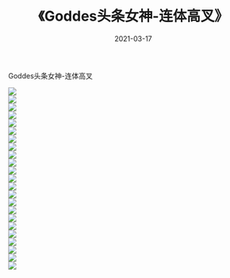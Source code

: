 ﻿---
layout: post
title:  《Goddes头条女神-连体高叉》
date:   2021-03-17
img: http://img.660000.xyz/Sharelink/网络美图/2021/Goddes头条女神-连体高叉/000.jpg
categories: [美女, 清纯, 唯美]
---

Goddes头条女神-连体高叉

  ![](http://img.660000.xyz/Sharelink/网络美图/2021/Goddes头条女神-连体高叉/001.jpg) <br> ![](http://img.660000.xyz/Sharelink/网络美图/2021/Goddes头条女神-连体高叉/002.jpg) <br> ![](http://img.660000.xyz/Sharelink/网络美图/2021/Goddes头条女神-连体高叉/003.jpg) <br> ![](http://img.660000.xyz/Sharelink/网络美图/2021/Goddes头条女神-连体高叉/004.jpg) <br> ![](http://img.660000.xyz/Sharelink/网络美图/2021/Goddes头条女神-连体高叉/005.jpg) <br> ![](http://img.660000.xyz/Sharelink/网络美图/2021/Goddes头条女神-连体高叉/006.jpg) <br> ![](http://img.660000.xyz/Sharelink/网络美图/2021/Goddes头条女神-连体高叉/007.jpg) <br> ![](http://img.660000.xyz/Sharelink/网络美图/2021/Goddes头条女神-连体高叉/008.jpg) <br> ![](http://img.660000.xyz/Sharelink/网络美图/2021/Goddes头条女神-连体高叉/009.jpg) <br> ![](http://img.660000.xyz/Sharelink/网络美图/2021/Goddes头条女神-连体高叉/010.jpg) <br> ![](http://img.660000.xyz/Sharelink/网络美图/2021/Goddes头条女神-连体高叉/011.jpg) <br> ![](http://img.660000.xyz/Sharelink/网络美图/2021/Goddes头条女神-连体高叉/012.jpg) <br> ![](http://img.660000.xyz/Sharelink/网络美图/2021/Goddes头条女神-连体高叉/013.jpg) <br> ![](http://img.660000.xyz/Sharelink/网络美图/2021/Goddes头条女神-连体高叉/014.jpg) <br> ![](http://img.660000.xyz/Sharelink/网络美图/2021/Goddes头条女神-连体高叉/015.jpg) <br> ![](http://img.660000.xyz/Sharelink/网络美图/2021/Goddes头条女神-连体高叉/016.jpg) <br> ![](http://img.660000.xyz/Sharelink/网络美图/2021/Goddes头条女神-连体高叉/017.jpg) <br> ![](http://img.660000.xyz/Sharelink/网络美图/2021/Goddes头条女神-连体高叉/018.jpg) <br> ![](http://img.660000.xyz/Sharelink/网络美图/2021/Goddes头条女神-连体高叉/019.jpg) <br> ![](http://img.660000.xyz/Sharelink/网络美图/2021/Goddes头条女神-连体高叉/020.jpg) <br> ![](http://img.660000.xyz/Sharelink/网络美图/2021/Goddes头条女神-连体高叉/021.jpg) <br> ![](http://img.660000.xyz/Sharelink/网络美图/2021/Goddes头条女神-连体高叉/022.jpg) <br> ![](http://img.660000.xyz/Sharelink/网络美图/2021/Goddes头条女神-连体高叉/023.jpg) <br>
